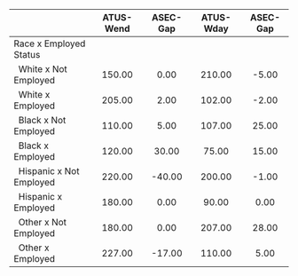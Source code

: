
|                      |    ATUS-Wend |     ASEC-Gap |    ATUS-Wday |     ASEC-Gap |
| -------------------- | :----------: | :----------: | :----------: | :----------: |
| Race x Employed Status |              |              |              |              |
| &nbsp;&nbsp;White x Not Employed |       150.00 |         0.00 |       210.00 |        -5.00 |
| &nbsp;&nbsp;White x Employed |       205.00 |         2.00 |       102.00 |        -2.00 |
| &nbsp;&nbsp;Black x Not Employed |       110.00 |         5.00 |       107.00 |        25.00 |
| &nbsp;&nbsp;Black x Employed |       120.00 |        30.00 |        75.00 |        15.00 |
| &nbsp;&nbsp;Hispanic x Not Employed |       220.00 |       -40.00 |       200.00 |        -1.00 |
| &nbsp;&nbsp;Hispanic x Employed |       180.00 |         0.00 |        90.00 |         0.00 |
| &nbsp;&nbsp;Other x Not Employed |       180.00 |         0.00 |       207.00 |        28.00 |
| &nbsp;&nbsp;Other x Employed |       227.00 |       -17.00 |       110.00 |         5.00 |

